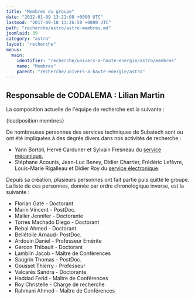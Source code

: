 ```yaml
---
title: "Membres du groupe"
date: "2012-01-09 13:21:08 +0000 UTC"
lastmod: "2017-09-18 13:26:50 +0000 UTC"
path: "recherche/astro/astro-membres.md"
joomlaid: 39
category: "astro"
layout: "recherche"
menus:
  main:
    identifier: "recherche/univers-a-haute-energie/astro/membres"
    name: "Membres"
    parent: "recherche/univers-a-haute-energie/astro"
---
```

**Responsable de CODALEMA : Lilian Martin**
-------------------------------------------

La composition actuelle de l'équipe de recherche est la suivante :

{loadposition membres}

De nombreuses personnes des services techniques de Subatech sont ou ont été impliquées à des degrés divers dans nos activités de recherche :

*   Yann Bortoli, Hervé Carduner et Sylvain Fresneau du [service mécanique](/services-techniques-et-administration/mecanique/presentation),
*   Stéphane Acounis, Jean-Luc Beney, Didier Charrier, Frédéric Lefèvre, Louis-Marie Rigalleau et Didier Roy du [service électronique](/services-techniques-et-administration/electronique/service-electronique).

Depuis sa création, plusieurs personnes ont fait partie puis quitté le groupe. La liste de ces personnes, donnée par ordre chronologique inverse, est la suivante :

*   Florian Gaté - Doctorant
*   Marin Vincent - PostDoc.
*   Maller Jennifer - Doctorante
*   Torres Machado Diego - Doctorant
*   Rebai Ahmed - Doctorant
*   Bellétoile Arnaud- PostDoc.
*   Ardouin Daniel - Professeur Emérite
*   Garcon Thibault - Doctorant
*   Lamblin Jacob - Maître de Conférences
*   Saugrin Thomas - PostDoc.
*   Gousset Thierry - Professeur
*   Valcarès Sandra - Doctorante
*   Haddad Ferid - Maître de Conférences
*   Roy Christelle - Charge de recherche
*   Rahmani Ahmed - Maître de Conférences
